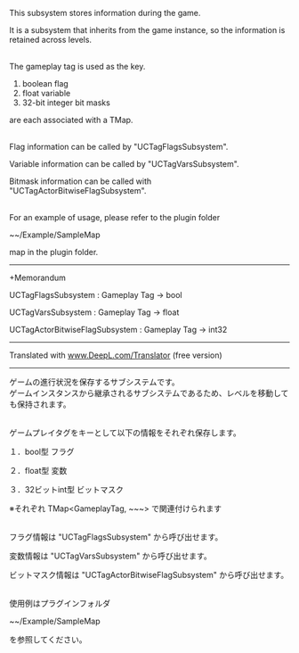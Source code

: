 This subsystem stores information during the game.

It is a subsystem that inherits from the game instance, so the information is retained across levels.
<br><br>

The gameplay tag is used as the key.
1. boolean flag
2. float variable
3. 32-bit integer bit masks
   
are each associated with a TMap.
<br><br>

Flag information can be called by "UCTagFlagsSubsystem".

Variable information can be called by "UCTagVarsSubsystem".

Bitmask information can be called with "UCTagActorBitwiseFlagSubsystem".
<br><br>

For an example of usage, please refer to the plugin folder

~~/Example/SampleMap

map in the plugin folder.

----
+Memorandum

UCTagFlagsSubsystem : Gameplay Tag -> bool

UCTagVarsSubsystem : Gameplay Tag -> float

UCTagActorBitwiseFlagSubsystem : Gameplay Tag -> int32

----

Translated with www.DeepL.com/Translator (free version)

---

ゲームの進行状況を保存するサブシステムです。<br>
ゲームインスタンスから継承されるサブシステムであるため、レベルを移動しても保持されます。
<br><br>

ゲームプレイタグをキーとして以下の情報をそれぞれ保存します。

１．bool型 フラグ

２．float型 変数

３．32ビットint型 ビットマスク

※それぞれ TMap<GameplayTag, ~~~> で関連付けられます
<br><br>

フラグ情報は "UCTagFlagsSubsystem" から呼び出せます。

変数情報は "UCTagVarsSubsystem" から呼び出せます。

ビットマスク情報は "UCTagActorBitwiseFlagSubsystem" から呼び出せます。
<br><br>

使用例はプラグインフォルダ

~~/Example/SampleMap

を参照してください。
